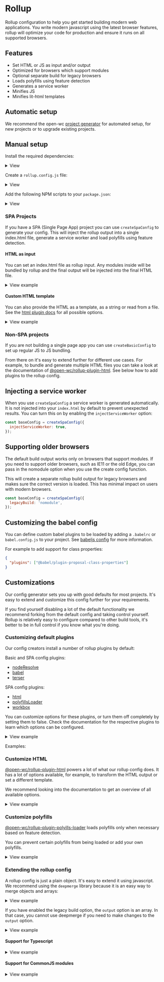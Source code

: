 # Rollup

Rollup configuration to help you get started building modern web applications.
You write modern javascript using the latest browser features, rollup will optimize your code for production and ensure it runs on all supported browsers.

[//]: # 'AUTO INSERT HEADER PREPUBLISH'

## Features

- Set HTML or JS as input and/or output
- Optimized for browsers which support modules
- Optional separate build for legacy browsers
- Loads polyfills using feature detection
- Generates a service worker
- Minifies JS
- Minifies lit-html templates

## Automatic setup

We recommend the open-wc [project generator](https://open-wc.org/init/) for automated setup, for new projects or to upgrade existing projects.

## Manual setup

Install the required dependencies:

<details>
<summary>View</summary>

```bash
npm i -D rollup @open-wc/building-rollup rimraf deepmerge es-dev-server
```

</details>

Create a `rollup.config.js` file:

<details>
<summary>View</summary>

```js
import merge from 'deepmerge';
// use createSpaConfig to generate an index.html as output, and optionally use an index.html file as input
import { createSpaConfig } from '@open-wc/building-rollup';
// use createBasicConfig to do regular JS to JS bundling
// import { createBasicConfig } from '@open-wc/building-rollup';

const baseConfig = createSpaConfig({
  // set legacyBuild to add an additional build for build legacy,
  // the build for modern browsers stays the same
  // legacyBuild: 'nomodule',
  // development mode creates a non-minified build
  developmentMode: process.env.ROLLUP_WATCH === 'true',
  // set to true to inject the service worker registration into the index.html
  injectServiceWorker: false,
});

export default merge(baseConfig, {
  // use your JS as entrypoint
  input: './app.js',
  // optionally use your index.html as entrypoint
  // input: './index.html',
});
```

</details>

Add the following NPM scripts to your `package.json`:

<details>
<summary>View</summary>

```json
{
  "scripts": {
    "build": "rimraf dist && rollup -c rollup.config.js",
    "start:build": "npm run build && es-dev-server --root-dir dist --app-index index.html --compatibility none --open"
  }
}
```

</details>

### SPA Projects

If you have a SPA (Single Page App) project you can use `createSpaConfig` to generate your config. This will inject the rollup output into a single index.html file, generate a service worker and load polyfills using feature detection.

#### HTML as input

You can set an index.html file as rollup input. Any modules inside will be bundled by rollup and the final output will be injected into the final HTML file.

<details>
<summary>View example</summary>

```js
import merge from 'deepmerge';
import { createBasicConfig } from '@open-wc/building-rollup';

const baseConfig = createBasicConfig();

export default merge(baseConfig, {
  input: './index.html',
});
```

</details>

#### Custom HTML template

You can also provide the HTML as a template, as a string or read from a file. See the [html plugin docs](https://github.com/open-wc/open-wc/tree/master/packages/rollup-plugin-html#readme) for all possible options.

<details>
<summary>View example</summary>

```js
import merge from 'deepmerge';
import { createBasicConfig } from '@open-wc/building-rollup';

const baseConfig = createBasicConfig({
  html: {
    template: /* your template goes here */,
  },
});

export default merge(baseConfig, {
  input: './src/app.js',
});
```

</details>

### Non-SPA projects

If you are not building a single page app you can use `createBasicConfig` to set up regular JS to JS bundling.

From there on it's easy to extend further for different use cases. For example, to bundle and generate multiple HTML files you can take a look at the documentation of [@open-wc/rollup-plugin-html](https://github.com/open-wc/open-wc/tree/master/packages/rollup-plugin-html#readme). See below how to add plugins to the rollup config.

## Injecting a service worker

When you use `createSpaConfig` a service worker is generated automatically. It is not injected into your `index.html` by default to prevent unexpected results. You can turn this on by enabling the `injectServiceWorker` option:

```js
const baseConfig = createSpaConfig({
  injectServiceWorker: true,
});
```

## Supporting older browsers

The default build output works only on browsers that support modules. If you need to support older browsers, such as IE11 or the old Edge, you can pass in the nomodule option when you use the create config function.

This will create a separate rollup build output for legacy browsers and makes sure the correct version is loaded. This has minimal impact on users with modern browsers.

```js
const baseConfig = createSpaConfig({
  legacyBuild: 'nomodule',
});
```

## Customizing the babel config

You can define custom babel plugins to be loaded by adding a `.babelrc` or `babel.config.js` to your project. See [babeljs config](https://babeljs.io/docs/en/configuration) for more information.

For example to add support for class properties:

```json
{
  "plugins": ["@babel/plugin-proposal-class-properties"]
}
```

## Customizations

Our config generator sets you up with good defaults for most projects. It's easy to extend and customize this config further for your requirements.

If you find yourself disabling a lot of the default functionality we recommend forking from the default config and taking control yourself. Rollup is relatively easy to configure compared to other build tools, it's better to be in full control if you know what you're doing.

### Customizing default plugins

Our config creators install a number of rollup plugins by default:

Basic and SPA config plugins:

- [nodeResolve](https://github.com/rollup/plugins/tree/master/packages/node-resolve#readme)
- [babel](https://github.com/rollup/rollup-plugin-babel#readme)
- [terser](https://github.com/TrySound/rollup-plugin-terser#readme)

SPA config plugins:

- [html](https://github.com/open-wc/open-wc/tree/master/packages/rollup-plugin-html#readme)
- [polyfillsLoader](https://github.com/open-wc/open-wc/tree/master/packages/polyfills-loader#readme)
- [workbox](https://www.npmjs.com/package/rollup-plugin-workbox)

You can customize options for these plugins, or turn them off completely by setting them to false. Check the documentation for the respective plugins to learn which options can be configured.

<details>
<summary>View example</summary>

Each plugin can be either "true", "false" or an object. If it's an object, this is used as a configuration for the plugin.

```js
const baseConfig = createSpaConfig({
  nodeResolve: { browser: true, dedupe: ['lit-html'] },
  babel: true,
  terser: { exclude: ['node_modules*'] },
  html: false,
  polyfillsLoader: false,
  workbox: false,
});
```

</details>

Examples:

### Customize HTML

[@open-wc/rollup-plugin-html](https://github.com/open-wc/open-wc/tree/master/packages/rollup-plugin-html#readme) powers a lot of what our rollup config does. It has a lot of options available, for example, to transform the HTML output or set a different template.

We recommend looking into the documentation to get an overview of all available options.

<details>
<summary>View example</summary>

```js
import packageJson from './package.json';

const baseConfig = createSpaConfig({
  html: {
    transform: [
      // inject lang attribute
      html => html.replace('<html>', '<html lang="en-GB">'),
      // inject app version
      html =>
        html.replace(
          '</body>',
          `<script>window.APP_VERSION = "${packageJson.version}"</script></body>`,
        ),
    ],
  },
});
```

</details>

### Customize polyfills

[@open-wc/rollup-plugin-polyills-loader](https://github.com/open-wc/open-wc/tree/master/packages/rollup-plugin-polyfills-loader#readme) loads polyfills only when necessary based on feature detection.

You can prevent certain polyfills from being loaded or add your own polyfills.

<details>
<summary>View example</summary>

```js
const baseConfig = createSpaConfig({
  polyfillsLoader: {
    polyfills: {
      webcomponents: false,
      intersectionObserver: true,
      resizeObserver: true,
      custom: [
        {
          name: 'my-feature-polyfill',
          path: require.resolve('my-feature-polyfill'),
          test: "!('myFeature' in window)",
          minify: true,
        },
      ],
    },
  },
});
```

</details>

### Extending the rollup config

A rollup config is just a plain object. It's easy to extend it using javascript. We recommend using the `deepmerge` library because it is an easy way to merge objects and arrays:

<details>
<summary>View example</summary>

```javascript
import merge from 'deepmerge';
import { createSpaConfig } from '@open-wc/building-rollup';

const baseConfig = createSpaConfig();

export default merge(baseConfig, {
  // add your own rollup configuration here
  input: './index.html',
  output: {
    sourcemap: false,
  },
  plugins: [
    // add new plugins
    myPlugin(),
  ],
});
```

</details>

If you have enabled the legacy build option, the `output` option is an array. In that case, you cannot use deepmerge if you need to make changes to the `output` option.

<details>
<summary>View example</summary>

```javascript
import merge from 'deepmerge';
import { createSpaConfig } from '@open-wc/building-rollup';

const baseConfig = createSpaConfig({
  legacyBuild: 'nomodule',
});

// set the sourceMap option on both outputs
baseConfig.output[0].sourceMap = true;
baseConfig.output[1].sourceMap = true;

export default merge(baseConfig, {
  input: './index.html',
  plugins: [
    // add new plugins
    myPlugin(),
  ],
});
```

</details>

#### Support for Typescript

<details>
  <summary>View example</summary>

```js
import merge from 'deepmerge';
import { createSpaConfig } from '@open-wc/building-rollup';
import commonjs from '@rollup/plugin-commonjs';

const baseConfig = createSpaConfig();

export default merge(baseConfig, {
  input: './index.html',
  plugins: [commonjs()],
});
```

</details>

#### Support for CommonJS modules

<details>

<summary>View example</summary>

To support Typescript in rollup you need to add [@rollup/plugin-typescript](https://github.com/rollup/plugins/tree/master/packages/typescript). View their documentation for more information.

```js
import merge from 'deepmerge';
import { createSpaConfig } from '@open-wc/building-rollup';
import typescript from '@rollup/plugin-typescript';

const baseConfig = createSpaConfig();

export default merge(baseConfig, {
  input: './index.html',
  plugins: [typescript()],
});
```

</details>

<script>
  export default {
    mounted() {
      const editLink = document.querySelector('.edit-link a');
      if (editLink) {
        const url = editLink.href;
        editLink.href = url.substr(0, url.indexOf('/master/')) + '/master/packages/building-rollup/README.md';
      }
    }
  }
</script>
